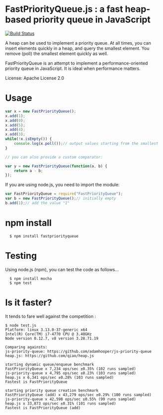 # FastPriorityQueue.js : a fast heap-based priority queue in JavaScript
[![Build Status](https://travis-ci.org/lemire/FastPriorityQueue.js.png)](https://travis-ci.org/lemire/FastPriorityQueue.js)

A heap can be used to implement a priority queue. At all times, you can insert
elements quickly in a heap, and query the smallest element. You remove (poll)
the smallest element quickly as well.

FastPriorityQueue is an attempt to implement a performance-oriented priority queue
in JavaScript. It is ideal when performance matters.

License: Apache License 2.0



Usage
===

```javascript
var x = new FastPriorityQueue();
x.add(1);
x.add(0);
x.add(5);
x.add(4);
x.add(3);
while(!x.isEmpty()) {
    console.log(x.poll());// output values starting from the smallest
}

// you can also provide a custom comparator:

var y = new FastPriorityQueue(function(a, b) {
    return a - b;
});
```

If you are using node.js, you need to import the module:

```javascript
var FastPriorityQueue = require("FastPriorityQueue");
var b = new FastPriorityQueue();// initially empty
b.add(1);// add the value "1"
```
npm install
===

      $ npm install fastpriorityqueue

Testing
===

Using node.js (npm), you can test the code as follows...

      $ npm install mocha
      $ npm test

Is it faster?
===

It tends to fare well against the competition :

```
$ node test.js
Platform: linux 3.13.0-37-generic x64
Intel(R) Core(TM) i7-4770 CPU @ 3.40GHz
Node version 0.12.7, v8 version 3.28.71.19

Comparing againsts:
js-priority-queue: https://github.com/adamhooper/js-priority-queue
heap.js: https://github.com/qiao/heap.js

starting dynamic queue/enqueue benchmark
FastPriorityQueue x 7,234 ops/sec ±0.35% (102 runs sampled)
js-priority-queue x 4,795 ops/sec ±0.23% (103 runs sampled)
heap.js x 6,341 ops/sec ±0.28% (103 runs sampled)
Fastest is FastPriorityQueue

starting priority queue creation benchmark
FastPriorityQueue (add) x 43,279 ops/sec ±0.29% (100 runs sampled)
js-priority-queue x 42,598 ops/sec ±0.55% (99 runs sampled)
heap.js x 33,873 ops/sec ±0.31% (101 runs sampled)
Fastest is FastPriorityQueue (add)
```
